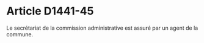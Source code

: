 # Article D1441-45

  
Le secrétariat de la commission administrative est assuré par un agent de la commune.